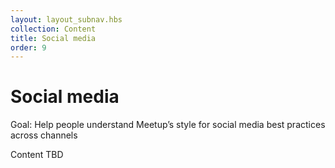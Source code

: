 ```yaml
---
layout: layout_subnav.hbs
collection: Content
title: Social media
order: 9
---
```


# Social media
Goal: Help people understand Meetup’s style for social media best practices across channels

Content TBD
